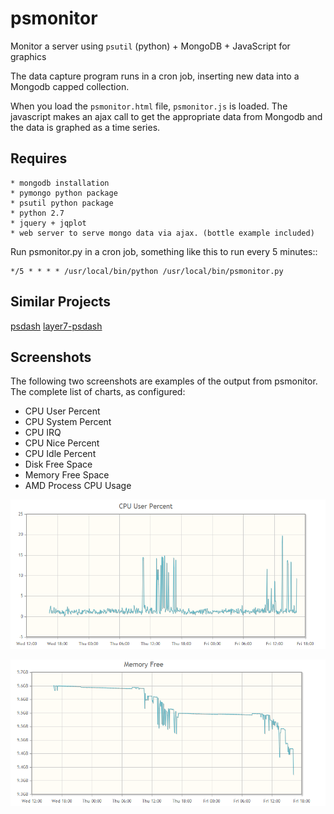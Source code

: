 psmonitor
=========

Monitor a server using `psutil` (python) + MongoDB + JavaScript for graphics

The data capture program runs in a cron job, inserting new data into a Mongodb
capped collection.

When you load the `psmonitor.html` file, `psmonitor.js` is loaded.
The javascript makes an ajax call to get the appropriate data from Mongodb
and the data is graphed as a time series.

Requires
---------

    * mongodb installation
    * pymongo python package
    * psutil python package
    * python 2.7
    * jquery + jqplot
    * web server to serve mongo data via ajax. (bottle example included)

Run psmonitor.py in a cron job, something like this to run every 5 minutes::

    */5 * * * * /usr/local/bin/python /usr/local/bin/psmonitor.py

Similar Projects
-----------------
[psdash](https://github.com/Jahaja/psdash)
[layer7-psdash](https://github.com/KrapuulX/layer7-psdash)

Screenshots
------------

The following two screenshots are examples of the output from psmonitor.
The complete list of charts, as configured:

  * CPU User Percent
  * CPU System Percent
  * CPU IRQ
  * CPU Nice Percent
  * CPU Idle Percent
  * Disk Free Space
  * Memory Free Space
  * AMD Process CPU Usage

![example 1 screenshot](images/screenshot01.png)

![example 2 screenshot](images/screenshot02.png)